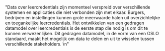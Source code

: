 "Data over leercredentials zijn momenteel verspreid over verschillende systemen en applicaties die niet verbonden zijn met elkaar. Burgers, bedrijven en instellingen kunnen grote meerwaarde halen uit overzichtelijke en toegankelijke leercredentials. Het ontwikkelen van een gedragen datamodel over leercredentials is de eerste stap die nodig is om dit te kunnen verwezenlijken. Dit gedragen datamodel, in de vorm van een OSLO standaard, maakt het mogelijk om data te delen en uit te wisselen tussen verschillende stakeholders. \n"